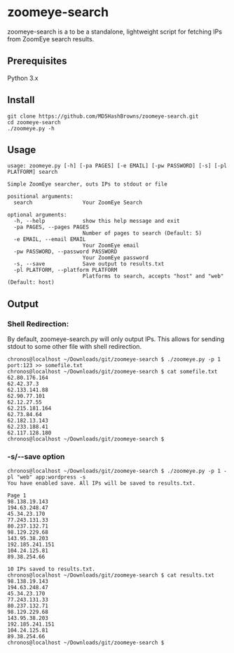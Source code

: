 # zoomeye-search
zoomeye-search is a to be a standalone, lightweight script for fetching IPs from ZoomEye search results.

## Prerequisites
Python 3.x
## Install
```
git clone https://github.com/MD5HashBrowns/zoomeye-search.git
cd zoomeye-search
./zoomeye.py -h
```
## Usage
```
usage: zoomeye.py [-h] [-pa PAGES] [-e EMAIL] [-pw PASSWORD] [-s] [-pl PLATFORM] search

Simple ZoomEye searcher, outs IPs to stdout or file

positional arguments:
  search                Your ZoomEye Search

optional arguments:
  -h, --help            show this help message and exit
  -pa PAGES, --pages PAGES
                        Number of pages to search (Default: 5)
  -e EMAIL, --email EMAIL
                        Your ZoomEye email
  -pw PASSWORD, --password PASSWORD
                        Your ZoomEye password
  -s, --save            Save output to results.txt
  -pl PLATFORM, --platform PLATFORM
                        Platforms to search, accepts "host" and "web" (Default: host)
```
## Output
### Shell Redirection:
By default, zoomeye-search.py will only output IPs. This allows for sending stdout to some other file with shell redirection.
```
chronos@localhost ~/Downloads/git/zoomeye-search $ ./zoomeye.py -p 1 port:123 >> somefile.txt
chronos@localhost ~/Downloads/git/zoomeye-search $ cat somefile.txt
62.80.176.164
62.42.37.3
62.133.141.88
62.90.77.101
62.12.27.55
62.215.181.164
62.73.84.64
62.182.13.143
62.233.188.41
62.117.128.180
chronos@localhost ~/Downloads/git/zoomeye-search $
```
### -s/--save option
```
chronos@localhost ~/Downloads/git/zoomeye-search $ ./zoomeye.py -p 1 -pl "web" app:wordpress -s
You have enabled save. All IPs will be saved to results.txt.

Page 1
98.138.19.143
194.63.248.47
45.34.23.170
77.243.131.33
80.237.132.71
98.129.229.68
143.95.38.203
192.185.241.151
104.24.125.81
89.38.254.66

10 IPs saved to results.txt.
chronos@localhost ~/Downloads/git/zoomeye-search $ cat results.txt
98.138.19.143
194.63.248.47
45.34.23.170
77.243.131.33
80.237.132.71
98.129.229.68
143.95.38.203
192.185.241.151
104.24.125.81
89.38.254.66
chronos@localhost ~/Downloads/git/zoomeye-search $
```
